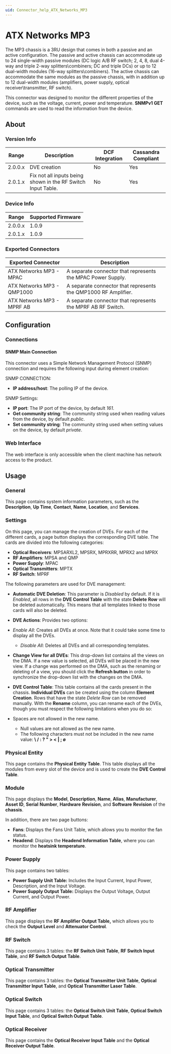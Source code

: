 ```yaml
---
uid: Connector_help_ATX_Networks_MP3
---
```


# ATX Networks MP3

The MP3 chassis is a 3RU design that comes in both a passive and an active configuration. The passive and active chassis can accommodate up to 24 single-width passive modules (DC logic A/B RF switch; 2, 4, 8, dual 4-way and triple 2-way splitters\combiners; DC and triple DCs) or up to 12 dual-width modules (16-way splitters\combiners). The active chassis can accommodate the same modules as the passive chassis, with in addition up to 12 dual-width modules (amplifiers, power supply, optical receiver\transmitter, RF switch).

This connector was designed to monitor the different properties of the device, such as the voltage, current, power and temperature. **SNMPv1 GET** commands are used to read the information from the device.

## About

### Version Info

| **Range** | **Description**                                              | **DCF Integration** | **Cassandra Compliant** |
|-----------|--------------------------------------------------------------|---------------------|-------------------------|
| 2.0.0.x   | DVE creation                                                 | No                  | Yes                     |
| 2.0.1.x   | Fix not all inputs being shown in the RF Switch Input Table. | No                  | Yes                     |

### Device Info

| Range     | Supported Firmware     |
|-----------|------------------------|
| 2.0.0.x   | 1.0.9                  |
| 2.0.1.x   | 1.0.9                  |

### Exported Connectors

| **Exported Connector**     | **Description**                                                |
|----------------------------|----------------------------------------------------------------|
| ATX Networks MP3 - MPAC    | A separate connector that represents the MPAC Power Supply.    |
| ATX Networks MP3 - QMP1000 | A separate connector that represents the QMP1000 RF Amplifier. |
| ATX Networks MP3 - MPRF AB | A separate connector that represents the MPRF AB RF Switch.    |

## Configuration

### Connections

#### SNMP Main Connection

This connector uses a Simple Network Management Protocol (SNMP) connection and requires the following input during element creation:

SNMP CONNECTION:

- **IP address/host**: The polling IP of the device.

SNMP Settings:

- **IP port**: The IP port of the device, by default *161*.
- **Get community string**: The community string used when reading values from the device, by default *public*.
- **Set community string**: The community string used when setting values on the device, by default *private*.

### Web Interface

The web interface is only accessible when the client machine has network access to the product.

## Usage

### General

This page contains system information parameters, such as the **Description**, **Up Time**, **Contact**, **Name**, **Location**, and **Services**.

### Settings

On this page, you can manage the creation of DVEs. For each of the different cards, a page button displays the corresponding DVE table. The cards are divided into the following categories:

- **Optical Receivers**: MPSARXL2, MPSRX, MPRXRR, MPRX2 and MPRX
- **RF Amplifiers**: MPSA and QMP
- **Power Supply**: MPAC
- **Optical Transmitters**: MPTX
- **RF Switch**: MPRF

The following parameters are used for DVE management:

- **Automatic DVE Deletion**: This parameter is *Disabled* by default. If it is *Enabled*, all rows in the **DVE Control Table** with the state **Delete** **Row** will be deleted automatically. This means that all templates linked to those cards will also be deleted.

- **DVE Actions**: Provides two options:

- *Enable All*: Creates all DVEs at once. Note that it could take some time to display all the DVEs.
  - *Disable All:* Deletes all DVEs and all corresponding templates.

- **Change View for all DVEs**: This drop-down list contains all the views on the DMA. If a new value is selected, all DVEs will be placed in the new view. If a change was performed on the DMA, such as the renaming or deleting of a view, you should click the **Refresh button** in order to synchronize the drop-down list with the changes on the DMA.

- **DVE Control Table**: This table contains all the cards present in the chassis. **Individual DVEs** can be created using the column **Element Creation**. Rows that have the state *Delete Row* can be removed manually. With the **Rename** column, you can rename each of the DVEs, though you must respect the following limitations when you do so:

- Spaces are not allowed in the new name.
  - Null values are not allowed as the new name.
  - The following characters must not be included in the new name value: **\\ / : ? " \> \< \| ; ø**

### Physical Entity

This page contains the **Physical Entity Table**. This table displays all the modules from every slot of the device and is used to create the **DVE Control Table**.

### Module

This page displays the **Model**, **Description**, **Name**, **Alias**, **Manufacturer**, **Asset ID**, **Serial** **Number**, **Hardware** **Revision**, and **Software** **Revision** of the **chassis**.

In addition, there are two page buttons:

- **Fans**: Displays the Fans Unit Table, which allows you to monitor the fan status.
- **Headend**: Displays the **Headend Information Table**, where you can monitor the **heatsink temperature**.

### Power Supply

This page contains two tables:

- **Power Supply Unit Table:** Includes the Input Current, Input Power, Description, and the Input Voltage.
- **Power Supply Output Table:** Displays the Output Voltage, Output Current, and Output Power.

### RF Amplifier

This page displays the **RF Amplifier Output Table,** which allows you to check the **Output Level** and **Attenuator Control**.

### RF Switch

This page contains 3 tables: the **RF Switch Unit Table**, **RF Switch Input Table**, and **RF Switch Output Table**.

### Optical Transmitter

This page contains 3 tables: the **Optical Transmitter Unit Table**, **Optical Transmitter Input Table**, and **Optical Transmitter Laser Table**.

### Optical Switch

This page contains 3 tables: the **Optical Switch Unit Table**, **Optical Switch Input Table**, and **Optical Switch Output Table**.

### Optical Receiver

This page contains the **Optical Receiver Input Table** and the **Optical Receiver Output Table**.
